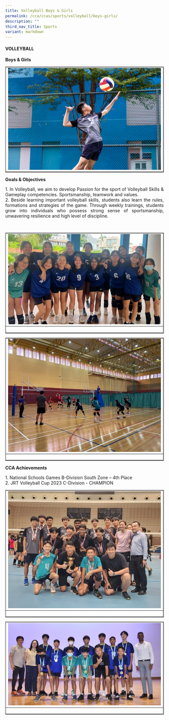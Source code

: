```yaml
---
title: Volleyball Boys & Girls
permalink: /cca/ccas/sports/volleyball/boys-girls/
description: ""
third_nav_title: Sports
variant: markdown
---
```

<h4><strong>VOLLEYBALL</strong></h4>
<p><b>Boys &amp; Girls</b></p><p>
<table style="border-collapse: collapse; width: 100%;" border="1">
<tbody>
<tr>
<td style="width: 33.3333%;"><img style="width: 100%;" src="/images/vollyball_1.jpg"></td>
</tr>
</tbody>
</table>
</p><p><b>Goals &amp; Objectives </b></p>
<p></p><p align="justify">1.	In Volleyball, we aim to develop Passion for the sport of Volleyball Skills &amp; Gameplay competencies. Sportsmanship, teamwork and values.<br>
2.	Beside learning important volleyball skills, students also learn the rules, formations and strategies of the game. Through weekly trainings, students grow into individuals who possess strong sense of sportsmanship, unwavering resilience and high level of discipline.
</p><br>
<table style="border-collapse: collapse; width: 100%;" border="1">
<tbody>
<tr>
<td style="width: 33.3333%;"><img style="width: 100%;" src="/images/vollyball_2.jpg"></td>
</tr>
<tr>
<td style="width: 33.3333%;"><p style="text-align: center;"></p></td>
</tr>
</tbody>
</table>
<table style="border-collapse: collapse; width: 100%;" border="1">
<tbody>
<tr>
<td style="width: 33.3333%;"><img style="width: 100%;" src="/images/vollyball_3.jpg"></td>
</tr>
<tr>
<td style="width: 33.3333%;"><p style="text-align: center;"></p></td>
</tr>
</tbody>
</table>
<p><b>CCA Achievements </b></p>
<p></p><p align="justify">1.	National Schools Games B-Division South Zone – 4th Place<br>
2.	JRT Volleyball Cup 2023 C-Division - CHAMPION
</p>
<table style="border-collapse: collapse; width: 100%;" border="1">
<tbody>
<tr>
<td style="width: 33.3333%;"><img style="width: 100%;" src="/images/vollyball_4.jpg"></td>
</tr>
<tr>
<td style="width: 33.3333%;"><p style="text-align: center;"></p></td>
</tr>
</tbody>
</table>
<table style="border-collapse: collapse; width: 100%;" border="1">
<tbody>
<tr>
<td style="width: 33.3333%;"><img style="width: 100%;" src="/images/vollyball_5.jpg"></td>
</tr>
<tr>
<td style="width: 33.3333%;"><p style="text-align: center;"></p></td>
</tr>
</tbody>
</table>